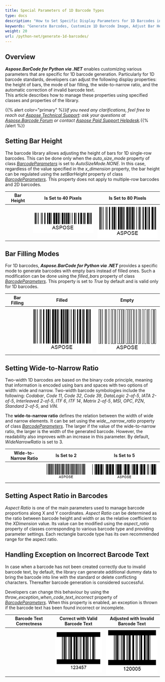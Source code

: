 ```yaml
---
title: Special Parameters of 1D Barcode Types
type: docs
description: "How to Set Specific Display Parameters for 1D Barcodes in Aspose.BarCode for Python"
keywords: "Generate Barcodes, Customize 1D Barcode Image, Adjust Bar Height in Aspose.BarCode for Python, Work with Barcode Image in Aspose.BarCode for Python, Generate Barcodes in Aspose.BarCode, Customized Linear Barcodes, Change Bar Height, Set Empty Bar Filling for 1D Barcodes, Barcode Wide-to-Narrow Ratio, Set Wide-to-Narrow Ratio in Aspose.BarCode"
weight: 20
url: /python-net/generate-1d-barcodes/
---
```


## **Overview**
***Aspose.BarCode for Python via .NET*** enables customizing various parameters that are specific for 1D barcode generation. Particularly for 1D barcode standards, developers can adjust the following display properties: the height of bars, the mode of bar filling, the wide-to-narrow ratio, and the automatic correction of invalid barcode text.  
This article describes how to manage these properties using specified classes and properties of the library.  

{{% alert color="primary" %}}*If you need any clarifications, feel free to reach out [Aspose Technical Support](/barcode/python-net/technical-support/): ask your questions at [Aspose.Barcode Forum](https://forum.aspose.com/c/barcode/13) or contact [Aspose Paid Support Helpdesk](https://helpdesk.aspose.com/).*{{% /alert %}}

## **Setting Bar Height**
The barcode library allows adjusting the height of bars for 1D single-row barcodes. This can be done only when the *auto_size_mode* property of class [*BarcodeParameters*](/barcode/python-net/api-reference/aspose.barcode.generation/barcodeparameters/) is set to *AutoSizeMode.NONE*. In this case, regardless of the value specified in the *x_dimension* property, the bar height can be regulated using the *setBarHeight* property of class [*BarcodeParameters*](/barcode/python-net/api-reference/aspose.barcode.generation/barcodeparameters/). This property does not apply to multiple-row barcodes and 2D barcodes.
  
|Bar Height|Is Set to 40 Pixels|Is Set to 80 Pixels|
| :-: | :-: | :-: |
| |<img src="barheight40code128.png">|<img src="barheight80code128.png">|
  

## **Bar Filling Modes**
For 1D barcodes, ***Aspose.BarCode for Python via .NET*** provides a specific mode to generate barcodes with empty bars instead of filled ones. Such a modification can be done using the *filled_bars* property of class [*BarcodeParameters*](/barcode/python-net/api-reference/aspose.barcode.generation/barcodeparameters/). This property is set to *True* by default and is valid only for 1D barcodes. 
  
|Bar Filling|Filled|Empty|
| :-: | :-: | :-: |
| |<img src="barsfilledcode128.png">|<img src="barsemptycode128.png">|
  
## **Setting Wide-to-Narrow Ratio**
Two-width 1D barcodes are based on the binary code principle, meaning that information is encoded using bars and spaces with two options of width: wide and narrow. Two-width barcode symbologies include the following: *Codabar*, *Code 11*, *Code 32*, *Code 39*, *DataLogic 2-of-5*, *IATA 2-of-5*, *Interleaved 2-of-5*, *ITF 6*, *ITF 14*, *Matrix 2-of-5*, *MSI*, *OPC*, *PZN*, *Standard 2-of-5*, and *VIN*.  
  
The **wide-to-narrow ratio** defines the relation between the width of wide and narrow elements. It can be set using the *wide__narrow_ratio* property of class [*BarcodeParameters*](/barcode/python-net/api-reference/aspose.barcode.generation/barcodeparameters/). The larger if the value of the wide-to-narrow ratio, the larger is the width of the generated barcode. However, the readability also improves with an increase in this parameter. By default, *WideNarrowRatio* is set to 3.  
  
|Wide-to-Narrow Ratio|Is Set to 2|Is Set to 5|
| :-: | :-: | :-: |
| |<img src="widenarrow2code39.png">|<img src="widenarrow5code39.png">|
  
 
## Setting Aspect Ratio in Barcodes
*Aspect Ratio* is one of the main parameters used to manage barcode proportions along X and Y coordinates. *Aspect Ratio* can be determined as the ratio between barcode height and width or as the relative coefficient to the *XDimension* value. Its value can be modified using the *aspect_ratio* property of classes corresponding to various barcode type and providing parameter settings. Each rectangle barcode type has its own recommended range for the aspect ratio.


## **Handling Exception on Incorrect Barcode Text**
In case when a barcode has not been created correctly due to invalid barcode text, by default, the library can generate additional dummy data to bring the barcode into line with the standard or delete conflicting characters. Thereafter barcode generation is considered successful.  
  
Developers can change this behaviour by using the *throw_exception_when_code_text_incorrect* property of [*BarcodeParameters*](/barcode/python-net/api-reference/aspose.barcode.generation/barcodeparameters/). When this property is enabled, an exception is thrown if the barcode text has been found incorrect or incomplete.
  
|Barcode Text Correctness|Correct with Valid Barcode Text|Adjusted with Invalid Barcode Text|
| :-: | :-: | :-: |
| |<img src="itf6correct.png">|<img src="itf6filled.png">|
  
